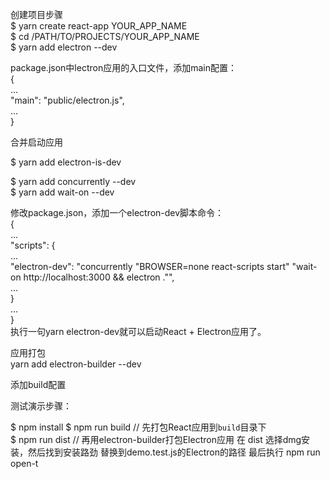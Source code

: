 创建项目步骤  
$ yarn create react-app YOUR_APP_NAME  
$ cd /PATH/TO/PROJECTS/YOUR_APP_NAME  
$ yarn add electron --dev  

package.json中lectron应用的入口文件，添加main配置：  
{  
  ...  
  "main": "public/electron.js",  
  ...  
}  

合并启动应用  

$ yarn add electron-is-dev  

$ yarn add concurrently --dev  
$ yarn add wait-on --dev  

修改package.json，添加一个electron-dev脚本命令：  
{  
  ...  
  "scripts": {  
    ...  
    "electron-dev": "concurrently \"BROWSER=none react-scripts start\" \"wait-on http://localhost:3000 && electron .\"",  
    ...  
  }  
  ...  
}  
执行一句yarn electron-dev就可以启动React + Electron应用了。  

应用打包  
yarn  add electron-builder --dev  

添加build配置  
  




测试演示步骤：

$ npm install
$ npm run build // 先打包React应用到`build`目录下  
$ npm run dist // 再用electron-builder打包Electron应用
在 dist 选择dmg安装，然后找到安装路劲 替换到demo.test.js的Electron的路径
最后执行 npm run open-t





